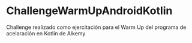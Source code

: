 # ChallengeWarmUpAndroidKotlin
Challenge realizado como ejercitación para el Warm Up del programa de acelaración en Kotlin de Alkemy
